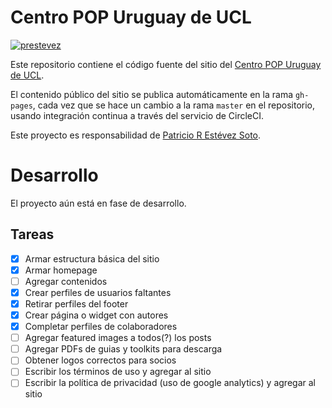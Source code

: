 # Centro POP Uruguay de UCL

[![prestevez](https://circleci.com/gh/centro-pop/centro-pop.github.io/tree/master.svg?style=svg)](https://app.circleci.com/pipelines/github/centro-pop/centro-pop.github.io?branch=master)

Este repositorio contiene el código fuente del sitio del [Centro POP Uruguay de UCL](https://centro-pop.github.io).

El contenido público del sitio se publica automáticamente en la rama `gh-pages`, cada vez que se hace un cambio a la rama `master` en el repositorio, usando integración continua a través del servicio de CircleCI.

Este proyecto es responsabilidad de [Patricio R Estévez Soto](https://github.com/prestevez).

# Desarrollo

El proyecto aún está en fase de desarrollo.

## Tareas

- [x] Armar estructura básica del sitio
- [x] Armar homepage
- [ ] Agregar contenidos
- [x] Crear perfiles de usuarios faltantes
- [x] Retirar perfiles del footer
- [x] Crear página o widget con autores
- [x] Completar perfiles de colaboradores
- [ ] Agregar featured images a todos(?) los posts
- [ ] Agregar PDFs de guias y toolkits para descarga
- [ ] Obtener logos correctos para socios
- [ ] Escribir los términos de uso y agregar al sitio
- [ ] Escribir la política de privacidad (uso de google analytics) y agregar al sitio
